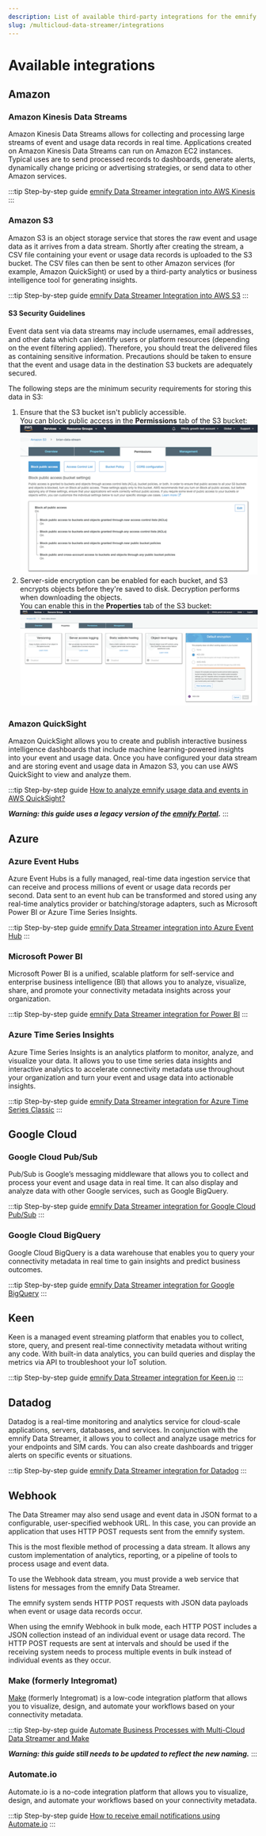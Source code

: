 ```yaml
---
description: List of available third-party integrations for the emnify multicloud Data streamer and links to step-by-step implementation guides
slug: /multicloud-data-streamer/integrations
---
```


# Available integrations

## Amazon

### Amazon Kinesis Data Streams

Amazon Kinesis Data Streams allows for collecting and processing large streams of event and usage data records in real time.
Applications created on Amazon Kinesis Data Streams can run on Amazon EC2 instances.
Typical uses are to send processed records to dashboards, generate alerts, dynamically change pricing or advertising strategies, or send data to other Amazon services.

:::tip Step-by-step guide
[emnify Data Streamer integration into AWS Kinesis](https://www.emnify.com/integration-guides/emnify-datastreamer-integration-into-aws-kinesis)
:::

### Amazon S3

Amazon S3 is an object storage service that stores the raw event and usage data as it arrives from a data stream.
Shortly after creating the stream, a CSV file containing your event or usage data records is uploaded to the S3 bucket.
The CSV files can then be sent to other Amazon services (for example, Amazon QuickSight) or used by a third-party analytics or business intelligence tool for generating insights.

:::tip Step-by-step guide
[emnify Data Streamer Integration into AWS S3](https://www.emnify.com/integration-guides/emnify-datastreamer-integration-into-aws-s3)
:::

#### S3 Security Guidelines

Event data sent via data streams may include usernames, email addresses, and other data which can identify users or platform resources (depending on the event filtering applied).
Therefore, you should treat the delivered files as containing sensitive information.
Precautions should be taken to ensure that the event and usage data in the destination S3 buckets are adequately secured.

The following steps are the minimum security requirements for storing this data in S3:

1. Ensure that the S3 bucket isn't publicly accessible.   
   You can block public access in the **Permissions** tab of the S3 bucket:
   ![Screenshot from a test S3 bucket in the AWS console. The "Permissions" tab is active at the top. Underneath, "Block public access" is selected. There is a description about the block public access bucket settings, followed by a panel indicating that "Block all public access" is marked as "On." There is also an "Edit" button in this panel.](assets/aws-s3-bucket-permissions-blocking-public-access.png)
1. Server-side encryption can be enabled for each bucket, and S3 encrypts objects before they're saved to disk.
   Decryption performs when downloading the objects.  
   You can enable this in the **Properties** tab of the S3 bucket:
   ![Screenshot from the same test S3 bucket. The "Properties" tab is active, showing various available properties and their status. In this screenshot, all are disabled except "Default encryption," which has "AES-256" as the selected value. A modal is visible, prompting you to "View bucket policy."](assets/aws-s3-bucket-properties-encryption.png)

### Amazon QuickSight

Amazon QuickSight allows you to create and publish interactive business intelligence dashboards that include machine learning-powered insights into your event and usage data.
Once you have configured your data stream and are storing event and usage data in Amazon S3, you can use AWS QuickSight to view and analyze them.

:::tip Step-by-step guide
[How to analyze emnify usage data and events in AWS QuickSight?](https://support.emnify.com/hc/en-us/articles/360010604820-How-to-analyze-emnify-usage-data-and-events-in-AWS-Quicksight-)

**_Warning: this guide uses a legacy version of the [emnify Portal](https://portal.emnify.com/)._**
:::

## Azure

### Azure Event Hubs

Azure Event Hubs is a fully managed, real-time data ingestion service that can receive and process millions of event or usage data records per second.
Data sent to an event hub can be transformed and stored using any real-time analytics provider or batching/storage adapters, such as Microsoft Power BI or Azure Time Series Insights.

:::tip Step-by-step guide
[emnify Data Streamer integration into Azure Event Hub](https://www.emnify.com/integration-guides/emnify-datastreamer-integration-into-azure-event-hub)
:::

### Microsoft Power BI

Microsoft Power BI is a unified, scalable platform for self-service and enterprise business intelligence (BI) that allows you to analyze, visualize, share, and promote your connectivity metadata insights across your organization.

:::tip Step-by-step guide
[emnify Data Streamer integration for Power BI](https://www.emnify.com/integration-guides/emnify-datastreamer-integration-for-power-bi)
:::

### Azure Time Series Insights

Azure Time Series Insights is an analytics platform to monitor, analyze, and visualize your data.
It allows you to use time series data insights and interactive analytics to accelerate connectivity metadata use throughout your organization and turn your event and usage data into actionable insights.

:::tip Step-by-step guide
[emnify Data Streamer integration for Azure Time Series Classic](https://www.emnify.com/integration-guides/emnify-datastreamer-integration-for-azure-time-series-classic)
:::

## Google Cloud

### Google Cloud Pub/Sub

Pub/Sub is Google’s messaging middleware that allows you to collect and process your event and usage data in real time.
It can also display and analyze data with other Google services, such as Google BigQuery.

:::tip Step-by-step guide
[emnify Data Streamer integration for Google Cloud Pub/Sub](https://www.emnify.com/integration-guides/datastreamer-integration-into-google-cloud-pubsub)
:::

### Google Cloud BigQuery

Google Cloud BigQuery is a data warehouse that enables you to query your connectivity metadata in real time to gain insights and predict business outcomes.

:::tip Step-by-step guide
[emnify Data Streamer integration for Google BigQuery](https://www.emnify.com/integration-guides/datastreamer-integration-google-bigquery)
:::

## Keen

Keen is a managed event streaming platform that enables you to collect, store, query, and present real-time connectivity metadata without writing any code.
With built-in data analytics, you can build queries and display the metrics via API to troubleshoot your IoT solution.

:::tip Step-by-step guide
[emnify Data Streamer integration for Keen.io](https://www.emnify.com/integration-guides/emnify-datastreamer-integration-for-keen-io)
:::

## Datadog

Datadog is a real-time monitoring and analytics service for cloud-scale applications, servers, databases, and services.
In conjunction with the emnify Data Streamer, it allows you to collect and analyze usage metrics for your endpoints and SIM cards.
You can also create dashboards and trigger alerts on specific events or situations.

:::tip Step-by-step guide
[emnify Data Streamer integration for Datadog](https://www.emnify.com/integration-guides/emnify-datastreamer-integration-for-datadog)
:::

## Webhook

The Data Streamer may also send usage and event data in JSON format to a configurable, user-specified webhook URL.
In this case, you can provide an application that uses HTTP POST requests sent from the emnify system.

This is the most flexible method of processing a data stream. It allows any custom implementation of analytics, reporting, or a pipeline of tools to process usage and event data.

To use the Webhook data stream, you must provide a web service that listens for messages from the emnify Data Streamer.

The emnify system sends HTTP POST requests with JSON data payloads when event or usage data records occur.

When using the emnify Webhook in bulk mode, each HTTP POST includes a JSON collection instead of an individual event or usage data record.
The HTTP POST requests are sent at intervals and should be used if the receiving system needs to process multiple events in bulk instead of individual events as they occur.

### Make (formerly Integromat)

[Make](https://www.make.com/en) (formerly Integromat) is a low-code integration platform that allows you to visualize, design, and automate your workflows based on your connectivity metadata.

:::tip Step-by-step guide
[Automate Business Processes with Multi-Cloud Data Streamer and Make](https://www.emnify.com/integration-guides/emnify-mcds-integromat-integration)

**_Warning: this guide still needs to be updated to reflect the new naming._**
:::

### Automate.io

Automate.io is a no-code integration platform that allows you to visualize, design, and automate your workflows based on your connectivity metadata.

:::tip Step-by-step guide
[How to receive email notifications using Automate.io](https://www.emnify.com/integration-guides/how-to-receice-email-notifications-using-automate.io)
:::
